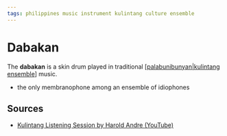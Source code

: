 ```yaml
---
tags: philippines music instrument kulintang culture ensemble
---
```


# Dabakan

The **dabakan** is a skin drum played in traditional [[palabunibunyan|kulintang ensemble]] music.

- the only membranophone among an ensemble of idiophones

## Sources

- [Kulintang Listening Session by Harold Andre (YouTube)](https://www.youtube.com/watch?v=7b7iDVjvxPs)

[//begin]: # "Autogenerated link references for markdown compatibility"
[palabunibunyan|kulintang ensemble]: palabunibunyan "Palabunibunyan"
[//end]: # "Autogenerated link references"